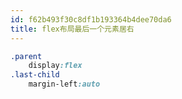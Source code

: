 ```yaml
---
id: f62b493f30c8df1b193364b4dee70da6
title: flex布局最后一个元素居右
---
```


```css
.parent
	display:flex
.last-child
	margin-left:auto
```

